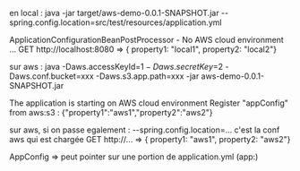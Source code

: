 en local : 
 java -jar target/aws-demo-0.0.1-SNAPSHOT.jar --spring.config.location=src/test/resources/application.yml

ApplicationConfigurationBeanPostProcessor - No AWS cloud environment ...
GET http://localhost:8080 => { property1: "local1", property2: "local2"}

sur aws :
 java -Daws.accessKeyId=$1 -Daws.secretKey=$2 -Daws.conf.bucket=xxx -Daws.s3.app.path=xxx -jar aws-demo-0.0.1-SNAPSHOT.jar

The application is starting on AWS cloud environment
Register "appConfig" from aws:s3 : {"property1":"aws1","property2":"aws2"}

sur aws, si on passe egalement :  --spring.config.location=... c'est la conf aws qui est chargée
GET http://... => { property1: "aws1", property2: "aws2"}

AppConfig => peut pointer sur une portion de application.yml (app:)

